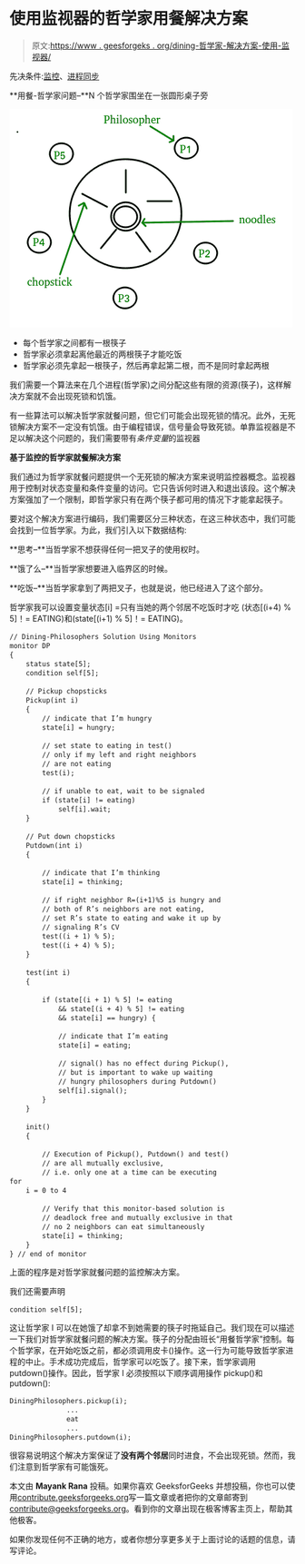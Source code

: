 # 使用监视器的哲学家用餐解决方案

> 原文:[https://www . geesforgeks . org/dining-哲学家-解决方案-使用-监视器/](https://www.geeksforgeeks.org/dining-philosophers-solution-using-monitors/)

先决条件:[监控](https://www.geeksforgeeks.org/monitors/)、[进程同步](https://www.geeksforgeeks.org/process-synchronization-set-1/)

**用餐-哲学家问题–**N 个哲学家围坐在一张圆形桌子旁

![](img/b8525c95f067d8c4ef3a2b56e9dd5266.png)

*   每个哲学家之间都有一根筷子
*   哲学家必须拿起离他最近的两根筷子才能吃饭
*   哲学家必须先拿起一根筷子，然后再拿起第二根，而不是同时拿起两根

我们需要一个算法来在几个进程(哲学家)之间分配这些有限的资源(筷子)，这样解决方案就不会出现死锁和饥饿。

有一些算法可以解决哲学家就餐问题，但它们可能会出现死锁的情况。此外，无死锁解决方案不一定没有饥饿。由于编程错误，信号量会导致死锁。单靠监视器是不足以解决这个问题的，我们需要带有*条件变量*的监视器

**基于监控的哲学家就餐解决方案**

我们通过为哲学家就餐问题提供一个无死锁的解决方案来说明监控器概念。监视器用于控制对状态变量和条件变量的访问。它只告诉何时进入和退出该段。这个解决方案强加了一个限制，即哲学家只有在两个筷子都可用的情况下才能拿起筷子。

要对这个解决方案进行编码，我们需要区分三种状态，在这三种状态中，我们可能会找到一位哲学家。为此，我们引入以下数据结构:

**思考–**当哲学家不想获得任何一把叉子的使用权时。

**饿了么–**当哲学家想要进入临界区的时候。

**吃饭–**当哲学家拿到了两把叉子，也就是说，他已经进入了这个部分。

哲学家我可以设置变量状态[i] =只有当她的两个邻居不吃饭时才吃
(状态[(i+4) % 5]！= EATING)和(state[(i+1) % 5]！= EATING)。

```
// Dining-Philosophers Solution Using Monitors
monitor DP
{
    status state[5];
    condition self[5];

    // Pickup chopsticks
    Pickup(int i)
    {
        // indicate that I’m hungry
        state[i] = hungry;

        // set state to eating in test()
        // only if my left and right neighbors 
        // are not eating
        test(i);

        // if unable to eat, wait to be signaled
        if (state[i] != eating)
            self[i].wait;
    }

    // Put down chopsticks
    Putdown(int i)
    {

        // indicate that I’m thinking
        state[i] = thinking;

        // if right neighbor R=(i+1)%5 is hungry and
        // both of R’s neighbors are not eating,
        // set R’s state to eating and wake it up by 
        // signaling R’s CV
        test((i + 1) % 5);
        test((i + 4) % 5);
    }

    test(int i)
    {

        if (state[(i + 1) % 5] != eating
            && state[(i + 4) % 5] != eating
            && state[i] == hungry) {

            // indicate that I’m eating
            state[i] = eating;

            // signal() has no effect during Pickup(),
            // but is important to wake up waiting
            // hungry philosophers during Putdown()
            self[i].signal();
        }
    }

    init()
    {

        // Execution of Pickup(), Putdown() and test()
        // are all mutually exclusive,
        // i.e. only one at a time can be executing
for
    i = 0 to 4

        // Verify that this monitor-based solution is
        // deadlock free and mutually exclusive in that
        // no 2 neighbors can eat simultaneously
        state[i] = thinking;
    }
} // end of monitor
```

上面的程序是对哲学家就餐问题的监控解决方案。

我们还需要声明

```
condition self[5];
```

这让哲学家 I 可以在她饿了却拿不到她需要的筷子时拖延自己。我们现在可以描述一下我们对哲学家就餐问题的解决方案。筷子的分配由班长“用餐哲学家”控制。每个哲学家，在开始吃饭之前，都必须调用皮卡()操作。这一行为可能导致哲学家进程的中止。手术成功完成后，哲学家可以吃饭了。接下来，哲学家调用 putdown()操作。因此，哲学家 I 必须按照以下顺序调用操作 pickup()和 putdown():

```
DiningPhilosophers.pickup(i);
              ...
              eat
              ...
DiningPhilosophers.putdown(i);

```

很容易说明这个解决方案保证了**没有两个邻居**同时进食，不会出现死锁。然而，我们注意到哲学家有可能饿死。

本文由 **Mayank Rana** 投稿。如果你喜欢 GeeksforGeeks 并想投稿，你也可以使用[contribute.geeksforgeeks.org](http://www.contribute.geeksforgeeks.org)写一篇文章或者把你的文章邮寄到 contribute@geeksforgeeks.org。看到你的文章出现在极客博客主页上，帮助其他极客。

如果你发现任何不正确的地方，或者你想分享更多关于上面讨论的话题的信息，请写评论。